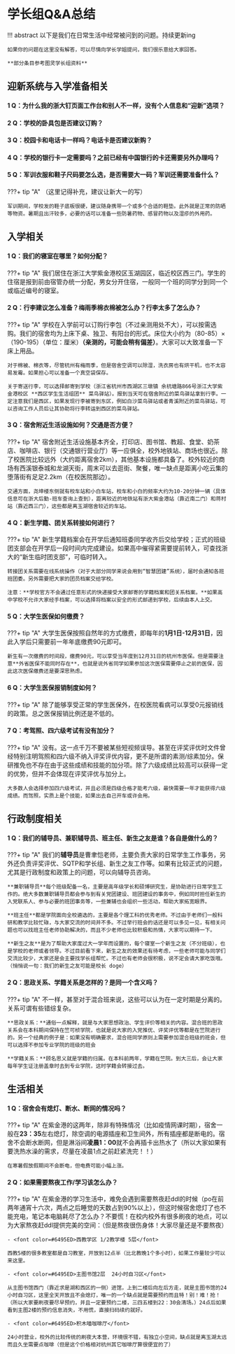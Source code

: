# 学长组Q&A总结
!!! abstract
    以下是我们在日常生活中经常被问到的问题。持续更新ing
    
    如果你的问题在这里没有解答，可以尽情向学长学姐提问，我们很乐意给大家回答。

    **部分条目参考图灵学长组资料**

## 迎新系统与入学准备相关
#### 1 Q：为什么我的浙大钉页面工作台和别人不一样，没有个人信息和“迎新”选项？
#### 2 Q：学校的卧具包是否建议订购？
#### 3 Q：校园卡和电话卡一样吗？电话卡是否建议新购？
#### 4 Q：学校的银行卡一定需要吗？之前已经有中国银行的卡还需要另外办理吗？
#### 5 Q：军训衣服和鞋子尺码要怎么选，是否需要大一码？军训还需要准备什么？
???+ tip "A"
    （这里记得补充，建议让新大一的写）

    军训期间，学校发的鞋子底板很硬，建议随身携带一个或多个合适的鞋垫。此外就是正常的防晒等物资。暑期且出汗较多，必要的话可以准备一些防暑药物、感冒药物以及湿疹的外用药。

## 入学相关

#### 1 Q：我们的寝室在哪里？如何分配？

???+ tip "A"
    我们居住在浙江大学紫金港校区玉湖园区，临近校区西三门。学生的住宿是报到前由宿管办统一分配，男女分开住宿，一般同一个班的同学分到同一个或临近编号的寝室。

#### 2 Q：行李建议怎么准备？梅雨季棉衣棉被怎么办？行李太多了怎么办？

???+ tip "A"
    学校在入学前可以订购行李包（不过亲测用处不大），可以按需选购。我们的宿舍均为上床下桌、独卫、有阳台的形式。床位大小约为（80-85）×（190-195）（单位：厘米）**（亲测的，可能会稍有偏差）**。大家可以大致准备一下床上用品。
    
    对于棉被、棉衣等，尽管杭州有梅雨季，但是宿舍空调可以除湿，洗衣房也有烘干机，也不太容易发霉。如果担心可以准备一个真空袋保存。
    
    关于寄送行李，可以选择邮寄到学校（浙江省杭州市西湖区三墩镇 余杭塘路866号浙江大学紫金港校区 **西区学生生活组团** 菜鸟驿站）。报到当天可在宿舍附近的菜鸟驿站拿到行李。一定注意我们是西区，如果发现行李被寄到东区，例如白沙菜鸟驿站或者青溪附近的菜鸟驿站，可以咨询工作人员后让其协助将行李转运到西区的菜鸟驿站。
    
#### 3 Q：宿舍附近生活设施如何？交通是否方便？

???+ tip "A"
    宿舍附近生活设施基本齐全，打印店、图书馆、教超、食堂、奶茶店、咖啡店、银行（交通银行营业厅）等一应俱全，校外地铁站、商场也很近。除了校医院比较远外（大约距离宿舍2km），其他基本设施都具备了。校外较近的商场有西溪银泰城和龙湖天街，周末可以去逛街、聚餐，唯一缺点是距离小吃云集的堕落街有足足2.2km（在校医院那边）。

    交通方面，尧坤楼东侧就有校车站和小白车站，校车和小白的频率大约为10-20分钟一辆（具体信息可在浙大后勤-班车查询上查到），距离较近的地铁站有浙大紫金港站（靠近南二门）和蒋村站（靠近西三门），这些都是离玉湖宿舍较近的车站。

#### 4 Q：新生学籍、团关系转接如何进行？

???+ tip "A"
    新生学籍档案会在开学后通知班委同学收齐后交给学校；正式的班级团支部会在开学后一段时间内完成建设。如果高中催得紧需要提前转入，可查找浙大的“新生临时团支部”，可临时转入。
    
    转接团关系需要在线系统操作（对于大部分同学来说会用到“智慧团建”系统），届时会通知各班班团委。另外需要把大家的团员档案交给学校。

    注意：**学校官方不会通过任意形式的快递接受大家邮寄的学籍档案和团关系档案。**如果高中学校不允许大家经手档案，可以选择将档案以安全的形式邮递到学校，后续由本人上交。

#### 5 Q：大学生医保如何缴费？

???+ tip "A"
    大学生医保按照自然年的方式缴费，即每年的**1月1日-12月31日**，因此入学后只需要前一年年底缴费90元即可。
    
    新生有一次缴费的时间段，缴费90元，可以享受当年度到12月31日的杭州市医保。但是需要注意**外省医保不能同时存在**，也就是说外省同学如果参加这次医保需要停止之前的医保，因此这次医保缴费还是要深思熟虑。

#### 6 Q：大学生医保报销制度如何？

???+ tip "A"
    除了能够享受正常的学生医保外，在校医院看病可以享受0元报销线的政策。总之医保报销比例还是不低的。

#### 7 Q：考驾照、四六级考试有没有加分？

???+ tip "A"
    没有。这一点千万不要被某些短视频误导。甚至在评奖评优时文件曾经特别注明驾照和四六级不纳入评奖评优内容，更不是所谓的素测/综素加分。保研推免也不存在由于这些成绩和技能的加分项。除了六级成绩比较高可以获得一定的优势，但并不会体现在评奖评优与加分上。

    大多数人会选择参加四六级考试，并且必须是四级合格才能考六级，最快需要一年才能获得六级成绩。而驾照，实质上是个技能，如果出去自己开车或许会用。


## 行政制度相关
#### 1 Q：我们的辅导员、兼职辅导员、班主任、新生之友是谁？各自是做什么的？

???+ tip "A"
    我们的**辅导员**是曹聿恺老师，主要负责大家的日常学生工作事务，另外还负责评奖评优、SQTP和学长组、新生之友工作等。如果有比较正式的问题，尤其是行政制度和政策上的问题，可以向辅导员咨询。

    **兼职辅导员**每个班级配备一名，主要是高年级学长和硕博研究生，是协助进行日常学生工作的。绝大多数兼职辅导员都会参与到有关党团建设、班团建设的事务中，例如同时担任新生的入党联系人、参与必要的班团事务等，一些兼辅也会组织一些活动，帮助大家拓宽眼界。

    **班主任**都是学院面向全校遴选的，主要是各个理工科的优秀老师。不过由于老师们一般科研和教学比较忙碌，与大家交流的时间并不多。不过举行班会的话还是可以多见一见，有相关问题也可以找班主任老师协助解决的，而且不少老师也比较积极和热情，大家可以期待一下。

    **新生之友**是为了帮助大家度过大一学年而设置的，每个寝室一个新生之友（不分班级），也是学校的老师或者领导。不过目前看下来，新生之友的效果还有待考虑，一些老师可能与同学们交流比较少，大家还是会主要找学长组帮忙。不过也有老师会很积极，说不定会请大家吃饭哦。（悄悄说一句：我们的新生之友可能是校长 doge）

#### 2 Q：思政关系、学籍关系是怎样的？是同一个含义吗？

???+ tip "A"
    不一样，甚至对于混合班来说，这些可以认为在一定时期是分离的。关系可谓有些错综复杂。

    **思政关系：**通俗一点解释，就是与大家思想政治、学生评价等相关的内容。混合班的思政关系会在本科期间保持在竺可桢学院，也就是说大家的入党推优、评奖评优等都是在竺院进行的。另一个经典的例子是：如果没有明确要求，混合班同学原则上需要参加混合班级的班会，但可以选择不参加专业学院的班级的班会

    **学籍关系：**顾名思义就是学籍的归属。在本科前两年，学籍在竺院。到大三后，会让大家每年学生证注册盖章时去到专业学院，这时学籍会转接过去。

## 生活相关
#### 1 Q：宿舍会有熄灯、断水、断网的情况吗？

???+ tip "A"
    在紫金港的这两年，除非有特殊情况（比如疫情网课时期），宿舍一般在**23：35**左右熄灯，除空调的电源插座和卫生间外，所有插座都是断电的。宿舍不会断水断网，但是淋浴间**凌晨1：00**就不会再插卡出热水了（所以大家如果有要洗热水澡的需求，尽量在凌晨1点之前赶紧洗完！！）

    在寒暑假放假期间不会断电，但电费可能小幅上涨。

#### 2 Q：如果需要熬夜工作/学习该怎么办？
???+ tip "A"
    在紫金港的学习生活中，难免会遇到需要熬夜赶ddl的时候（po在前两年通宵十六次，两点之后睡觉的天数占到90%以上），但这时候宿舍熄灯了也不能充电，笔记本电脑耗尽了怎么办？不要慌！在校内校外有很多刷夜的地点，可以为大家熬夜赶ddl提供完美的空间：（但是熬夜很伤身体！大家尽量还是不要熬夜）
    
    - <font color=#6495ED>西教学区 1/2教学楼 5层</font>
    
    西教5楼的很多教室都是自习教室，开放到12点半（比北教晚1个多小时），如果工作量较少可以来这里。

    - <font color=#6495ED>主图书馆2层  24小时自习区</font>

    从主图书馆西门（靠近求是湖和西区的一侧）进馆，上到二楼后向左后方走，就是主图书馆的24小时自习区，这里全天开放且不会熄灯，唯一的一个缺点就是需要预约而且特！别！难！抢！（所以大家要刷夜要尽早预约，并且一定要预约二楼，三四五楼到22：30会清场。）24点后如果看到主图2楼的预约信息消失，不用慌，直接扫码续约就好。

    - <font color=#6495ED>积木喵咖啡厅</font>

    24小时营业，校外的比较传统的刷夜大本营，环境很不错，有独立小空间，缺点就是离玉湖太远而且久坐需要点咖啡（但是这个价格相对杭州其它咖啡厅算很便宜的了）
